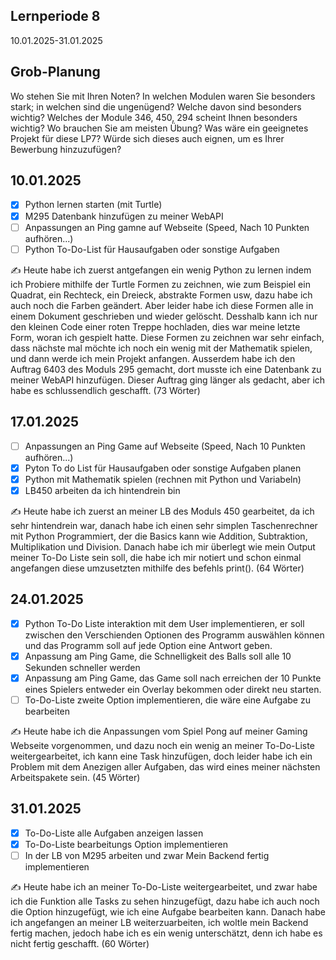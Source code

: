 ## Lernperiode 8
10.01.2025-31.01.2025

## Grob-Planung
Wo stehen Sie mit Ihren Noten? In welchen Modulen waren Sie besonders stark; in welchen sind die ungenügend? Welche davon sind besonders wichtig?
Welches der Module 346, 450, 294 scheint Ihnen besonders wichtig? Wo brauchen Sie am meisten Übung?
Was wäre ein geeignetes Projekt für diese LP7? Würde sich dieses auch eignen, um es Ihrer Bewerbung hinzuzufügen?

## 10.01.2025
- [X] Python lernen starten (mit Turtle)
- [X] M295 Datenbank hinzufügen zu meiner WebAPI
- [ ] Anpassungen an Ping gamne auf Webseite (Speed, Nach 10 Punkten aufhören...)
- [ ] Python To-Do-List für Hausaufgaben oder sonstige Aufgaben

✍️ Heute habe ich zuerst antgefangen ein wenig Python zu lernen indem ich Probiere mithilfe der Turtle Formen zu zeichnen, wie zum Beispiel ein Quadrat, ein Rechteck, ein Dreieck, abstrakte Formen usw, dazu habe ich auch noch die Farben geändert. Aber leider habe ich diese Formen alle in einem Dokument geschrieben und wieder gelöscht. Desshalb kann ich nur den kleinen Code einer roten Treppe hochladen, dies war meine letzte Form, woran ich gespielt hatte. Diese Formen zu zeichnen war sehr einfach, dass nächste mal möchte ich noch ein wenig mit der Mathematik spielen, und dann werde ich mein Projekt anfangen. Ausserdem habe ich den Auftrag 6403 des Moduls 295 gemacht, dort musste ich eine Datenbank zu meiner WebAPI hinzufügen. Dieser Auftrag ging länger als gedacht, aber ich habe es schlussendlich geschafft. (73 Wörter)

## 17.01.2025
- [ ] Anpassungen an Ping Game auf Webseite (Speed, Nach 10 Punkten aufhören...)
- [X] Pyton To do List für Hausaufgaben oder sonstige Aufgaben planen
- [X] Python mit Mathematik spielen (rechnen mit Python und Variabeln)
- [X] LB450 arbeiten da ich hintendrein bin

✍️ Heute habe ich zuerst an meiner LB des Moduls 450 gearbeitet, da ich sehr hintendrein war, danach habe ich einen sehr simplen Taschenrechner mit Python Programmiert, der die Basics kann wie Addition, Subtraktion, Multiplikation und Division. Danach habe ich mir überlegt wie mein Output meiner To-Do Liste sein soll, die habe ich mir notiert und schon einmal angefangen diese umzusetzten mithilfe des befehls print(). (64 Wörter)

## 24.01.2025
- [X] Python To-Do Liste interaktion mit dem User implementieren, er soll zwischen den Verschienden Optionen des Programm auswählen können und das Programm soll auf jede Option eine Antwort geben.
- [X] Anpassung am Ping Game, die Schnelligkeit des Balls soll alle 10 Sekunden schneller werden
- [X] Anpassung am Ping Game, das Game soll nach erreichen der 10 Punkte eines Spielers entweder ein Overlay bekommen oder direkt neu starten.
- [ ] To-Do-Liste zweite Option implementieren, die wäre eine Aufgabe zu bearbeiten

✍️ Heute habe ich die Anpassungen vom Spiel Pong auf meiner Gaming Webseite vorgenommen, und dazu noch ein wenig an meiner To-Do-Liste weitergearbeitet, ich kann eine Task hinzufügen, doch leider habe ich ein Problem mit dem Anezigen aller Aufgaben, das wird eines meiner nächsten Arbeitspakete sein. (45 Wörter)

## 31.01.2025
- [X] To-Do-Liste alle Aufgaben anzeigen lassen
- [X] To-Do-Liste bearbeitungs Option implementieren
- [ ] In der LB von M295 arbeiten und zwar Mein Backend fertig implementieren

✍️ Heute habe ich an meiner To-Do-Liste weitergearbeitet, und zwar habe ich die Funktion alle Tasks zu sehen hinzugefügt, dazu habe ich auch noch die Option hinzugefügt, wie ich eine Aufgabe bearbeiten kann. Danach habe ich angefangen an meiner LB weiterzuarbeiten, ich woltle mein Backend fertig machen, jedoch habe ich es ein wenig unterschätzt, denn ich habe es nicht fertig geschafft. (60 Wörter)
